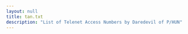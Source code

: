 ```yaml
---
layout: null
title: tan.txt
description: "List of Telenet Access Numbers by Daredevil of P/HUN"
---
```

